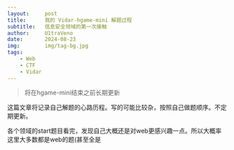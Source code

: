 ```yaml
---
layout:     post
title:      我的 Vidar-hgame-mini 解题过程
subtitle:   信息安全领域的第一次接触
author:     U1traVeno
date:       2024-08-23
img:        img/tag-bg.jpg
tags:
    - Web
    - CTF
    - Vidar
--- 
```


> 将在hgame-mini结束之前长期更新

这篇文章将记录自己解题的心路历程。写的可能比较杂，按照自己做题顺序。不定期更新。

各个领域的start题目看完，发现自己大概还是对web更感兴趣一点。所以大概率这里大多数都是web的题(甚至全是

